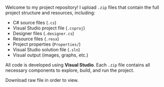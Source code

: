 Welcome to my project repository! I upload `.zip` files that contain the full project structure and resources, including:

- C# source files (`.cs`)
- Visual Studio project file (`.csproj`)
- Designer files (`.designer.cs`)
- Resource files (`.resx`)
- Project properties (`Properties/`)
- Visual Studio solution file (`.sln`)
- Visual output (images, graphs, etc.)
  
All code is developed using **Visual Studio**. Each `.zip` file contains all necessary components to explore, build, and run the project.

Download raw file in order to view.

